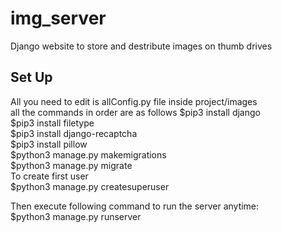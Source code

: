 # img_server
Django website to store and destribute images on thumb drives

## Set Up
All you need to edit is allConfig.py file inside project/images
<br>
all the commands in order are as follows
$pip3 install django
<br>
$pip3 install filetype
<br>
$pip3 install django-recaptcha
<br>
$pip3 install pillow
<br>
$python3 manage.py makemigrations
<br>
$python3 manage.py migrate
<br>
To create first user
<br>
$python3 manage.py createsuperuser
<br>

Then execute following command to run the server anytime:
<br>
$python3 manage.py runserver
<br>
